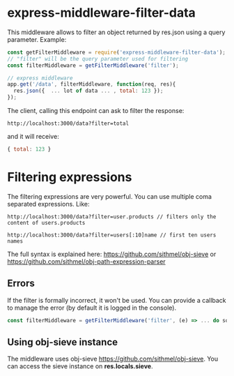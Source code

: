 express-middleware-filter-data
==============================
This middleware allows to filter an object returned by res.json using a query parameter. Example:
```js
const getFilterMiddleware = require('express-middleware-filter-data');
// "filter" will be the query parameter used for filtering
const filterMiddleware = getFilterMiddleware('filter');

// express middleware
app.get('/data', filterMiddleware, function(req, res){
  res.json({  ... lot of data ... , total: 123 });
});
```
The client, calling this endpoint can ask to filter the response:
```
http://localhost:3000/data?filter=total
```
and it will receive:
```js
{ total: 123 }
```

Filtering expressions
=====================
The filtering expressions are very powerful. You can use multiple coma separated expressions. Like:
```
http://localhost:3000/data?filter=user.products // filters only the content of users.products
```
```
http://localhost:3000/data?filter=users[:10]name // first ten users names
```
The full syntax is explained here: https://github.com/sithmel/obj-sieve or https://github.com/sithmel/obj-path-expression-parser

Errors
------
If the filter is formally incorrect, it won't be used. You can provide a callback to manage the error (by default it is logged in the console).
```js
const filterMiddleware = getFilterMiddleware('filter', (e) => ... do something with the error ...);
```

Using obj-sieve instance
------------------------
The middleware uses obj-sieve https://github.com/sithmel/obj-sieve. You can access the sieve instance on **res.locals.sieve**.
